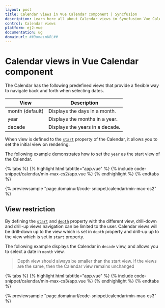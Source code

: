 ```yaml
---
layout: post
title: Calendar views in Vue Calendar component | Syncfusion
description: Learn here all about Calendar views in Syncfusion Vue Calendar component of Syncfusion Essential JS 2 and more.
control: Calendar views 
platform: ej2-vue
documentation: ug
domainurl: ##DomainURL##
---
```


# Calendar views in Vue Calendar component

The Calendar has the following predefined views that provide a flexible way to navigate back and forth when selecting dates.

| **View** | **Description** |
| --- | --- |
| month (default) | Displays the days in a month. |
| year | Displays the months in a year. |
| decade | Displays the years in a decade. |

When view is defined to the [`start`](https://ej2.syncfusion.com/vue/documentation/api/calendar#start) property of the Calendar, it allows you to set the initial view on rendering.

The following example demonstrates how to set the `year` as the start view of the Calendar.

{% tabs %}
{% highlight html tabtitle="app.vue" %}
{% include code-snippet/calendar/min-max-cs2/app.vue %}
{% endhighlight %}
{% endtabs %}
        
{% previewsample "page.domainurl/code-snippet/calendar/min-max-cs2" %}

## View restriction

By defining the [`start`](https://ej2.syncfusion.com/vue/documentation/api/calendar#start) and [`depth`](https://ej2.syncfusion.com/vue/documentation/api/calendar#depth) property with the different view, drill-down and drill-up views navigation can be limited to the user. Calendar views will be drill-down up to the view which is set in `depth` property and drill-up up to the view which is set in `start` property.

The following example displays the Calendar in `decade` view, and allows you to select a date in `month` view.

> Depth view should always be smaller than the start view. If the views are the same, then the Calendar view remains unchanged

{% tabs %}
{% highlight html tabtitle="app.vue" %}
{% include code-snippet/calendar/min-max-cs3/app.vue %}
{% endhighlight %}
{% endtabs %}
        
{% previewsample "page.domainurl/code-snippet/calendar/min-max-cs3" %}